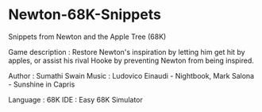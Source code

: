 # Newton-68K-Snippets
Snippets from Newton and the Apple Tree (68K)

Game description :
	Restore Newton's inspiration by letting him get hit by apples, or assist his rival Hooke by preventing Newton from being inspired.
	
Author : Sumathi Swain
Music : Ludovico Einaudi - Nightbook, Mark Salona - Sunshine in Capris

Language : 68K
IDE : Easy 68K Simulator

